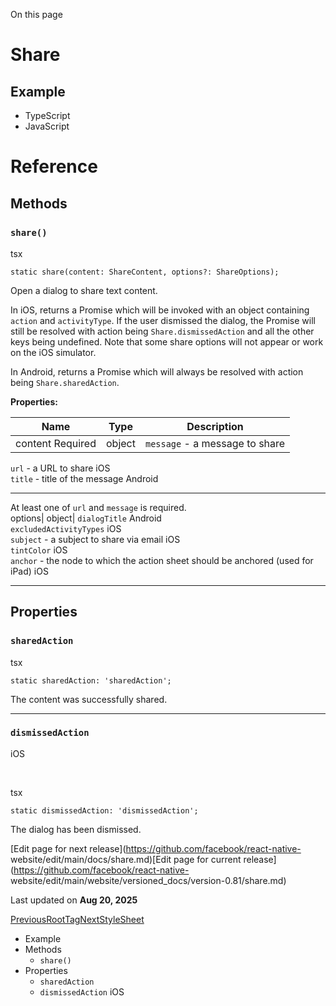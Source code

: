 On this page

# Share

## Example​

  * TypeScript
  * JavaScript

# Reference

## Methods​

### `share()`​

tsx

    
    
    static share(content: ShareContent, options?: ShareOptions);  
    

Open a dialog to share text content.

In iOS, returns a Promise which will be invoked with an object containing
`action` and `activityType`. If the user dismissed the dialog, the Promise
will still be resolved with action being `Share.dismissedAction` and all the
other keys being undefined. Note that some share options will not appear or
work on the iOS simulator.

In Android, returns a Promise which will always be resolved with action being
`Share.sharedAction`.

**Properties:**

Name| Type| Description  
---|---|---  
content Required| object| `message` \- a message to share  
`url` \- a URL to share iOS  
`title` \- title of the message Android

* * *

At least one of `url` and `message` is required.  
options| object| `dialogTitle` Android  
`excludedActivityTypes` iOS  
`subject` \- a subject to share via email iOS  
`tintColor` iOS  
`anchor` \- the node to which the action sheet should be anchored (used for
iPad) iOS  
  
* * *

## Properties​

### `sharedAction`​

tsx

    
    
    static sharedAction: 'sharedAction';  
    

The content was successfully shared.

* * *

### `dismissedAction`

iOS

​

tsx

    
    
    static dismissedAction: 'dismissedAction';  
    

The dialog has been dismissed.

[Edit page for next release](https://github.com/facebook/react-native-
website/edit/main/docs/share.md)[Edit page for current
release](https://github.com/facebook/react-native-
website/edit/main/website/versioned_docs/version-0.81/share.md)

Last updated on **Aug 20, 2025**

[ PreviousRootTag](/docs/roottag)[NextStyleSheet](/docs/stylesheet)

  * Example
  * Methods
    * `share()`
  * Properties
    * `sharedAction`
    * `dismissedAction` iOS

